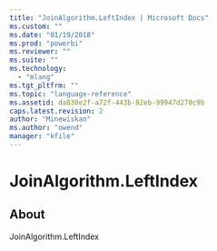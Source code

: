 ```yaml
---
title: "JoinAlgorithm.LeftIndex | Microsoft Docs"
ms.custom: ""
ms.date: "01/19/2018"
ms.prod: "powerbi"
ms.reviewer: ""
ms.suite: ""
ms.technology: 
  - "mlang"
ms.tgt_pltfrm: ""
ms.topic: "language-reference"
ms.assetid: da830e2f-a72f-443b-82eb-99947d270c9b
caps.latest.revision: 2
author: "Minewiskan"
ms.author: "owend"
manager: "kfile"
---
```

# JoinAlgorithm.LeftIndex
## About
JoinAlgorithm.LeftIndex


